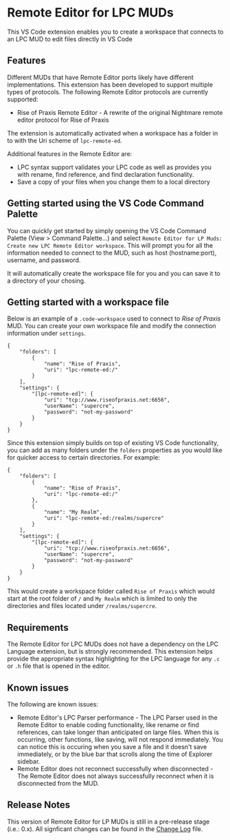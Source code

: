 # Remote Editor for LPC MUDs

This VS Code extension enables you to create a workspace that connects to an LPC MUD to edit files directly in VS Code

## Features

Different MUDs that have Remote Editor ports likely have different implementations.  This extension has been 
developed to support multiple types of protocols.  The following Remote Editor protocols are currently supported:

* Rise of Praxis Remote Editor - A rewrite of the original Nightmare remote editor protocol for Rise of Praxis

The extension is automatically activated when a workspace has a folder in to with the Uri scheme of `lpc-remote-ed`.

Additional features in the Remote Editor are:

* LPC syntax support validates your LPC code as well as provides you with rename, find reference, and find declaration functionality.
* Save a copy of your files when you change them to a local directory

## Getting started using the VS Code Command Palette

You can quickly get started by simply opening the VS Code Command Palette (View > Command Palette...) and select `Remote Editor for LP Muds: Create new LPC Remote Editor workspace`.  This will prompt you for all the information needed to connect to the
MUD, such as host (hostname:port), username, and password.  

It will automatically create the workspace file for you and you can save it to a directory of your chosing.

## Getting started with a workspace file

Below is an example of a `.code-workspace` used to connect to _Rise of Praxis_ MUD.  You can create your own workspace
file and modify the connection information under `settings`.

```
{
	"folders": [
		{
			"name": "Rise of Praxis",
			"uri": "lpc-remote-ed:/"
		}
	],
	"settings": {
		"[lpc-remote-ed]": {
			"uri": "tcp://www.riseofpraxis.net:6656",
			"userName": "supercre",
			"password": "not-my-password"
		}
	}
}
```

Since this extension simply builds on top of existing VS Code functionality, you can add as many folders under the `folders`
properties as you would like for quicker access to certain directories.  For example:

```
{
	"folders": [
		{
			"name": "Rise of Praxis",
			"uri": "lpc-remote-ed:/"
		},
		{
			"name": "My Realm",
			"uri": "lpc-remote-ed:/realms/supercre"
		}
	],
	"settings": {
		"[lpc-remote-ed]": {
			"uri": "tcp://www.riseofpraxis.net:6656",
			"userName": "supercre",
			"password": "not-my-password"
		}
	}
}
```

This would create a workspace folder called `Rise of Praxis` which would start at the root folder of `/` and `My Realm` 
which is limited to only the directories and files located under `/realms/supercre`.

## Requirements

The Remote Editor for LPC MUDs does not have a dependency on the LPC Language extension, but is strongly recommended.  This extension helps provide the appropriate syntax highlighting for the LPC language for any `.c` or `.h` file that is 
opened in the editor.

## Known issues

The following are known issues:

* Remote Editor's LPC Parser performance - The LPC Parser used in the Remote Editor to enable coding functionality, like
rename or find references, can take longer than anticipated on large files.  When this is occurring, other functions, like saving, will not respond immediately.  You can notice this is occuring when you save a file and it doesn't save immediately, or by the blue bar that scrolls along the time of Explorer sidebar. 
* Remote Editor does not reconnect successfully when disconnected - The Remote Editor does not always successfully reconnect when it is disconnected from the MUD.

## Release Notes

This version of Remote Editor for LP MUDs is still in a pre-release stage (i.e.: 0.x).  All signficant changes can be found in the [Change Log](./CHANGELOG.md) file.
